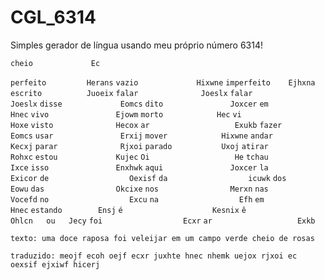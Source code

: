 # CGL_6314
Simples gerador de língua usando meu próprio número 6314!


`cheio             Ec`


`perfeito         Herans`
`vazio             Hixwne`
`imperfeito    Ejhxna`
`escrito          Juoeix`
`falar              Joeslx`
`falar              Joeslx`
`disse             Eomcs`
`dito               Joxcer`
`em                 Hnec`
`vivo               Ejowm`
`morto            Hec`
`vi                    Hoxe`
`visto              Hecox`
`ar                   Exukb`
`fazer              Eomcs`
`usar               Erxij`
`mover            Hixwne`
`andar             Kecxj`
`parar              Rjxoi`
`parado           Uxoj`
`atirar              Rohxc`
`estou             Kujec`
`Oi                   He`
`tchau             Ixce`
`isso               Enxhwk`
`aqui               Joxcer`
`la                   Exicor`
`de                  Oexisf`
`da                  icuwk`
`dos                Eowu`
 `das                Okcixe`
 `nos                Merxn`
 `nas                Vocefd`
 `no                  Excu`
 `na                  Efh`
 `em                 Hnec`
 `estando        Ensj`
 `é                    Kesnix`
 `ê                    Ohlcn   ou   Jecy`
 `foi                  Ecxr`
 `ar                   Exkb`




`texto: uma doce raposa foi veleijar em um campo verde cheio de rosas`

`traduzido: meojf ecoh oejf ecxr juxhte hnec nhemk uejox rjxoi ec oexsif ejxiwf hicerj`


